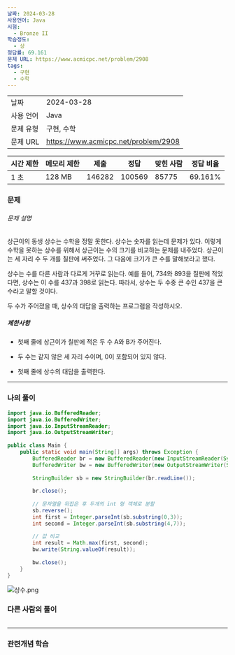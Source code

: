 ```yaml
---
날짜: 2024-03-28
사용언어: Java
시험:
  - Bronze II
학습정도:
  - 상
정답률: 69.161
문제 URL: https://www.acmicpc.net/problem/2908
tags:
  - 구현
  - 수학
---
```


|        |                                      |
| ------ | ------------------------------------ |
| 날짜     | 2024-03-28                           |
| 사용 언어  | Java                                 |
| 문제 유형  | 구현, 수학                               |
| 문제 URL | https://www.acmicpc.net/problem/2908 |

|시간 제한|메모리 제한|제출|정답|맞힌 사람|정답 비율|
|---|---|---|---|---|---|
|1 초|128 MB|146282|100569|85775|69.161%|

### 문제

###### 문제 설명
상근이의 동생 상수는 수학을 정말 못한다. 상수는 숫자를 읽는데 문제가 있다. 이렇게 수학을 못하는 상수를 위해서 상근이는 수의 크기를 비교하는 문제를 내주었다. 상근이는 세 자리 수 두 개를 칠판에 써주었다. 그 다음에 크기가 큰 수를 말해보라고 했다.

상수는 수를 다른 사람과 다르게 거꾸로 읽는다. 예를 들어, 734와 893을 칠판에 적었다면, 상수는 이 수를 437과 398로 읽는다. 따라서, 상수는 두 수중 큰 수인 437을 큰 수라고 말할 것이다.

두 수가 주어졌을 때, 상수의 대답을 출력하는 프로그램을 작성하시오.

##### 제한사항
- 첫째 줄에 상근이가 칠판에 적은 두 수 A와 B가 주어진다. 
- 두 수는 같지 않은 세 자리 수이며, 0이 포함되어 있지 않다.

- 첫째 줄에 상수의 대답을 출력한다.

---

### 나의 풀이

```java
import java.io.BufferedReader;  
import java.io.BufferedWriter;  
import java.io.InputStreamReader;  
import java.io.OutputStreamWriter;  
  
public class Main {  
    public static void main(String[] args) throws Exception {  
        BufferedReader br = new BufferedReader(new InputStreamReader(System.in));  
        BufferedWriter bw = new BufferedWriter(new OutputStreamWriter(System.out));  
  
        StringBuilder sb = new StringBuilder(br.readLine());  
  
        br.close();  
  
        // 문자열을 뒤집은 후 두개의 int 형 객체로 분할  
        sb.reverse();  
        int first = Integer.parseInt(sb.substring(0,3));  
        int second = Integer.parseInt(sb.substring(4,7));  
  
        // 값 비교  
        int result = Math.max(first, second);  
        bw.write(String.valueOf(result));  
  
        bw.close();  
    }  
}
```

![상수.png](assets/CodingTest/B2908.png)

### 다른 사람의 풀이

```java

```

---
### 관련개념 학습
